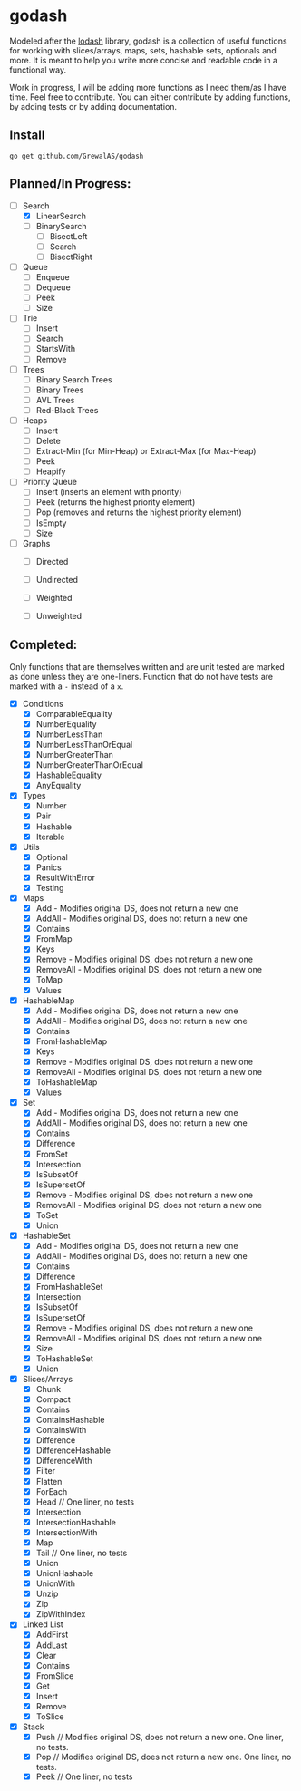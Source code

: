 # godash

Modeled after the [lodash](https://lodash.com/) library, godash is a collection of useful functions for working with
slices/arrays, maps, sets, hashable sets, optionals and more. It is meant to help you write more concise and readable
code in a functional way.

Work in progress, I will be adding more functions as I need them/as I have time.
Feel free to contribute. You can either contribute by adding functions, by adding tests or by adding documentation.

## Install

```shell
go get github.com/GrewalAS/godash
```

## Planned/In Progress:
- [ ] Search
    - [x] LinearSearch
    - [ ] BinarySearch
        - [ ] BisectLeft
        - [ ] Search
        - [ ] BisectRight

- [ ] Queue
    - [ ] Enqueue
    - [ ] Dequeue
    - [ ] Peek
    - [ ] Size

- [ ] Trie
    - [ ] Insert
    - [ ] Search
    - [ ] StartsWith
    - [ ] Remove

- [ ] Trees
    - [ ] Binary Search Trees
    - [ ] Binary Trees
    - [ ] AVL Trees
    - [ ] Red-Black Trees

- [ ] Heaps
    - [ ] Insert
    - [ ] Delete
    - [ ] Extract-Min (for Min-Heap) or Extract-Max (for Max-Heap)
    - [ ] Peek
    - [ ] Heapify

- [ ] Priority Queue
    - [ ] Insert (inserts an element with priority)
    - [ ] Peek (returns the highest priority element)
    - [ ] Pop (removes and returns the highest priority element)
    - [ ] IsEmpty
    - [ ] Size

- [ ] Graphs
    - [ ] Directed
    - [ ] Undirected
    - [ ] Weighted
    - [ ] Unweighted


## Completed:

Only functions that are themselves written and are unit tested are marked as done unless they are one-liners. Function
that do not have tests are marked with a `-` instead of a `x`.

- [x] Conditions
    - [x] ComparableEquality
    - [x] NumberEquality
    - [x] NumberLessThan
    - [x] NumberLessThanOrEqual
    - [x] NumberGreaterThan
    - [x] NumberGreaterThanOrEqual
    - [x] HashableEquality
    - [x] AnyEquality

- [x] Types
    - [x] Number
    - [x] Pair
    - [x] Hashable
    - [x] Iterable

- [x] Utils
    - [x] Optional
    - [x] Panics
    - [x] ResultWithError
    - [x] Testing

- [x] Maps
    - [x] Add - Modifies original DS, does not return a new one
    - [x] AddAll - Modifies original DS, does not return a new one
    - [x] Contains
    - [x] FromMap
    - [x] Keys
    - [x] Remove - Modifies original DS, does not return a new one
    - [x] RemoveAll - Modifies original DS, does not return a new one
    - [x] ToMap
    - [x] Values

- [x] HashableMap
    - [x] Add - Modifies original DS, does not return a new one
    - [x] AddAll - Modifies original DS, does not return a new one
    - [x] Contains
    - [x] FromHashableMap
    - [x] Keys
    - [x] Remove - Modifies original DS, does not return a new one
    - [x] RemoveAll - Modifies original DS, does not return a new one
    - [x] ToHashableMap
    - [x] Values

- [x] Set
    - [x] Add - Modifies original DS, does not return a new one
    - [x] AddAll - Modifies original DS, does not return a new one
    - [x] Contains
    - [x] Difference
    - [x] FromSet
    - [x] Intersection
    - [x] IsSubsetOf
    - [x] IsSupersetOf
    - [x] Remove - Modifies original DS, does not return a new one
    - [x] RemoveAll - Modifies original DS, does not return a new one
    - [x] ToSet
    - [x] Union

- [x] HashableSet
    - [x] Add - Modifies original DS, does not return a new one
    - [x] AddAll - Modifies original DS, does not return a new one
    - [x] Contains
    - [x] Difference
    - [x] FromHashableSet
    - [x] Intersection
    - [x] IsSubsetOf
    - [x] IsSupersetOf
    - [x] Remove - Modifies original DS, does not return a new one
    - [x] RemoveAll - Modifies original DS, does not return a new one
    - [x] Size
    - [x] ToHashableSet
    - [x] Union

- [x] Slices/Arrays
    - [x] Chunk
    - [x] Compact
    - [x] Contains
    - [x] ContainsHashable
    - [x] ContainsWith
    - [x] Difference
    - [x] DifferenceHashable
    - [x] DifferenceWith
    - [x] Filter
    - [x] Flatten
    - [x] ForEach
    - [x] Head // One liner, no tests
    - [x] Intersection
    - [x] IntersectionHashable
    - [x] IntersectionWith
    - [x] Map
    - [x] Tail // One liner, no tests
    - [x] Union
    - [x] UnionHashable
    - [x] UnionWith
    - [x] Unzip
    - [x] Zip
    - [x] ZipWithIndex

- [x] Linked List
    - [x] AddFirst
    - [x] AddLast
    - [x] Clear
    - [x] Contains
    - [x] FromSlice
    - [x] Get
    - [x] Insert
    - [x] Remove
    - [x] ToSlice

- [x] Stack
  - [x] Push // Modifies original DS, does not return a new one. One liner, no tests.
  - [x] Pop // Modifies original DS, does not return a new one. One liner, no tests.
  - [x] Peek // One liner, no tests
